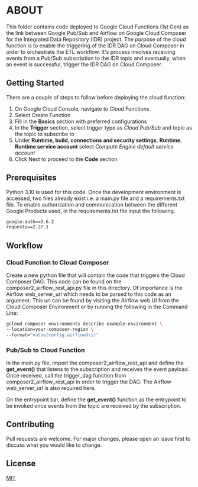 # ABOUT

This folder contains code deployed to Google Cloud Functions (1st Gen) as the link between Google Pub/Sub and 
Airflow on Google Cloud Composer for the Integrated Data Repository (IDR) project. The purpose of the cloud function
is to enable the triggering of the IDR DAG on Cloud Composer in order to orchestrate the ETL workflow. It's process
involves receiving events from a Pub/Sub subscription to the IDR topic and eventually, when an event is successful,
trigger the IDR DAG on Cloud Composer.

## Getting Started

There are a couple of steps to follow before deploying the cloud function:

1. On Google Cloud Console, navigate to Cloud Functions
2. Select Create Function
3. Fill in the **Basics** section with preferred configurations
4. In the **Trigger** section, select trigger type as *Cloud Pub/Sub* and topic as the topic to subscribe to
5. Under **Runtime, build, connections and security settings**, **Runtime**, **Runtime service account** select *Compute Engine default service account*
6. Click Next to proceed to the **Code** section

## Prerequisites

Python 3.10 is used for this code. Once the development environment is accessed, two files already exist i.e. a main.py
file and a requirements.txt file. To enable authorization and communication between the different Google Products used,
in the requirements.txt file input the following.

```requirements.txt
google-auth==2.6.2
requests==2.27.1
```

## Workflow

### Cloud Function to Cloud Composer

Create a new python file that will contain the code that triggers the Cloud Composer DAG. This code can be found on the composer2_airflow_rest_api.py file in this directory. Of importance is the Airflow web_server_url which needs to be parsed to this code as an argument. This url can be found by visiting the Airflow web UI from the Cloud Composer Environment or by running the following in the Command Line:

```bash
gcloud composer environments describe example-environment \
--location=your-composer-region \
--format="value(config.airflowUri)"
```

### Pub/Sub to Cloud Function

In the main.py file, import the composer2_airflow_rest_api and define the **get_event()** that listens to the subscription and receives the event payload. Once received, call the trigger_dag function from composer2_airflow_rest_api in order to trigger the DAG. The Airflow web_server_url is also required here.

On the entrypoint bar, define the **get_event()** function as the entrypoint to be invoked once events from the topic are received by the subscription.


## Contributing
Pull requests are welcome. For major changes, please open an issue first to discuss what you would like to change.

## License
[MIT](https://choosealicense.com/licenses/mit/)